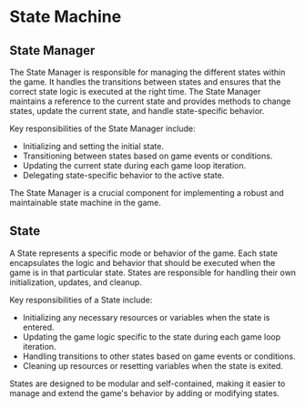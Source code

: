 # State Machine

## State Manager

The State Manager is responsible for managing the different states within the game. It handles the transitions between states and ensures that the correct state logic is executed at the right time. The State Manager maintains a reference to the current state and provides methods to change states, update the current state, and handle state-specific behavior.

Key responsibilities of the State Manager include:
- Initializing and setting the initial state.
- Transitioning between states based on game events or conditions.
- Updating the current state during each game loop iteration.
- Delegating state-specific behavior to the active state.

The State Manager is a crucial component for implementing a robust and maintainable state machine in the game.

## State

A State represents a specific mode or behavior of the game. Each state encapsulates the logic and behavior that should be executed when the game is in that particular state. States are responsible for handling their own initialization, updates, and cleanup.

Key responsibilities of a State include:
- Initializing any necessary resources or variables when the state is entered.
- Updating the game logic specific to the state during each game loop iteration.
- Handling transitions to other states based on game events or conditions.
- Cleaning up resources or resetting variables when the state is exited.

States are designed to be modular and self-contained, making it easier to manage and extend the game's behavior by adding or modifying states.
